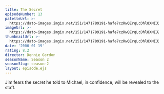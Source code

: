 ```yaml
---
title: The Secret
episodeNumber: 13
paletteUrl: >-
  https://dato-images.imgix.net/151/1471789191-hafe7czRwQErqLcDhl8XNIJ2s3.jpg?auto=enhance&ch=DPR%2CWidth&palette=json
imageUrl: >-
  https://dato-images.imgix.net/151/1471789191-hafe7czRwQErqLcDhl8XNIJ2s3.jpg?auto=compress%2Cformat&ch=DPR%2CWidth&w=500
thumbnailUrl: >-
  https://dato-images.imgix.net/151/1471789191-hafe7czRwQErqLcDhl8XNIJ2s3.jpg?auto=enhance&ch=DPR%2CWidth&fit=crop&fm=jpg&h=280&w=500
date: '2006-01-19'
rating: 8.2
director: Dennie Gordon
seasonName: Season 2
seasonSlug: season-2
layout: episode.ejs
---
```


Jim fears the secret he told to Michael, in confidence, will be revealed to the staff.